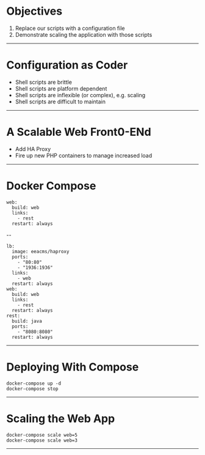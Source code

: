 # Objectives

1. Replace our scripts with a configuration file
2. Demonstrate scaling the application with those scripts

---

# Configuration as Coder

  * Shell scripts are brittle
  * Shell scripts are platform dependent
  * Shell scripts are inflexible (or complex), e.g. scaling
  * Shell scripts are difficult to maintain

---

#  A Scalable Web Front0-ENd

  * Add HA Proxy
  * Fire up new PHP containers to manage increased load

---

# Docker Compose

    web:
      build: web
      links:
        - rest
      restart: always

--

    lb:
      image: eeacms/haproxy
      ports:
        - "80:80"
        - "1936:1936"
      links:
        - web
      restart: always
    web:
      build: web
      links:
        - rest
      restart: always
    rest:
      build: java
      ports:
        - "8080:8080"
      restart: always

---

# Deploying With Compose

    docker-compose up -d
    docker-compose stop

---

# Scaling the Web App

    docker-compose scale web=5
    docker-compose scale web=3

---
